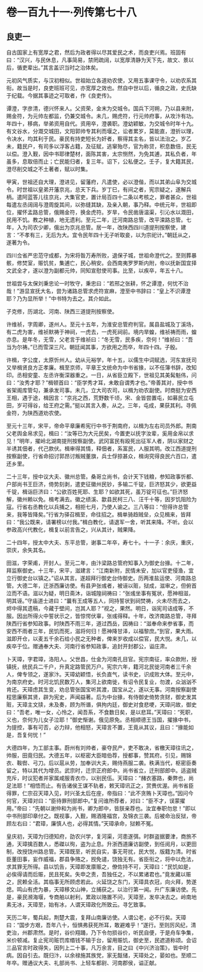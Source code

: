 # 卷一百九十一·列传第七十八

## 良吏一

自古国家上有宽厚之君，然后为政者得以尽其爱民之术，而良吏兴焉。班固有曰：“汉兴，与民休息，凡事简易，禁罔疏阔，以宽厚清静为天下先，故文、景以后，循吏辈出。”其言盖识当时之治体矣。

元初风气质实，与汉初相似。世祖始立各道劝农使，又用五事课守令，以劝农系其衔。故当是时，良吏班班可见，亦宽厚之效也。然自中世以后，循良之政，史氏缺于纪载。今据其事迹之可取者，作《良吏传》。

谭澄，字彦清，德兴怀来人。父资荣，金末为交城令。国兵下河朔，乃以县来附，赐金符，为元帅左都监，仍兼交城令。未几，赐虎符，行元帅府事，从攻汴有功。年四十，移病，举弟资用自代。资用卒，澄袭职。澄幼颖敏，为交城令时年十九。有文谷水，分溉交城田，文阳郭帅专其利而堰之，讼者累岁，莫能直，澄折以理，令决水，均其利于民。豪民有持吏短长为奸者，察得其主名，皆以法治之。岁乙未，籍民户，有司多以浮客占籍，及征赋，逃窜殆尽，官为称贷，积息数倍，民无以偿。澄入觐，因中书耶律楚材，面陈其害，太宗恻然，为免其逋，其私负者，年虽多，息取倍而止；亡民能归者，复三年。诏下，公私便之。壬子，复大籍其民，澄尽削交城之不土著者，赋以时集。

甲寅，世祖还自大理，澄进见，留藩府，凡遣使，必以澄偕，而以其弟山阜为交城令。时世祖以皇弟开藩京兆，总天下兵。岁丁巳，有间之者，宪宗疑之，遂解兵柄。遣阿蓝答儿往京兆，大集官吏，置计局百四十二条以考核之，罪者甚众，世祖每遣左丞阔阔与澄周旋其间，以弥缝其缺，及亲入朝，事乃释。中统元年，世祖即位，擢怀孟路总管，俄赐金符，换金虎符。岁旱，令民凿唐温渠，引沁水以溉田，民用不饥。教之种植，地无遗利。至元二年，迁河南路总管，改平滦路总管。七年，入为司农少卿，俄出为京兆总管。居一年，改陕西四川道提刑按察使，建言：“不孝有三，无后为大。宜令民年四十无子听取妾，以为宗祀计。”朝廷从之，遂著为令。

四川佥省严忠范守成都，为宋将昝万寿所败，退保子城，世祖命澄代之。至则葬暴骸，修焚室，赈饥贫，集逋亡，民心稍安。会西南夷罗罗斯内附，帝以抚新国宜择文武全才，遂以澄为副都元帅，同知宣慰使司事。比至，以疾卒，年五十八。

世祖尝与太保刘秉忠论一时牧守，秉忠曰：“若邢之张耕，怀之谭澄，何忧不治哉！”游显宣抚大名，尝为诸路总管求虎符宣麻，澄至中书辞曰：“皇上不识谭澄耶？乃为显所举！”中书特为去之。其介如此。

子克修，历湖北、河南、陕西三道提刑按察使。

许维祯，字周卿，遂州人。至元十五年，为淮安总管府判官。属县盐城及丁溪场，有二虎为害，维祯默祷于神祠，一虎去，一虎死祠前。境内旱蝗，维祯祷而雨，蝗亦息。是年冬，无雪，父老言于维祯曰：“冬无雪，民多疾，奈何！”维祯曰：“吾当为尔祷。”已而雪深三尺。朝廷闻其事，方欲用之而卒，年四十四。子殷。

许楫，字公度，太原忻州人。幼从元裕学，年十五，以儒生中词赋选，河东宣抚司又举楫贤良方正孝廉。楫至京师，平章王文统命为中书省掾，以不任簿书辞，改知印。丞相安童、左丞许衡深器重之。一日，从省臣立殿下，世祖见其美髯魁伟，问曰：“汝秀才耶？”楫顿首曰：“臣学秀才耳，未敢自谓秀才也。”帝善其对，授中书省架阁库管勾，兼承发司事。未几，立大司农司，以楫为劝农副使。时商挺为安西王相，遇于途，楫因言：“京兆之西，荒野数千顷，宋、金皆尝置屯，如募民立屯田，岁可得谷，给王府之需。”挺以其言入奏，从之。三年，屯成，果获其利。寻佩金符，为陕西道劝农使。

至元十三年，宋平，帝命平章廉希宪行中书于荆南府，以楫为左右司员外郎。荆南父老舆金帛求见，楫曰：“汝等已为大元民矣，今置吏以抚字汝辈，奚用金帛以求见！”明年，擢岭北湖南提刑按察副使。武冈富民有殴死出征军人者，阴以家财之半诱其佃者，代己款伏。楫审得其情，释佃者，系富民，人服其明。改江西道提刑按察副使，行省命招讨郭昂讨叛贼董旗，兵士俘掠甚众，楫询究得良民六百口，遣还乡里。

二十三年，授中议大夫、徽州总管。桑哥立尚书，会计天下钱粮，参知政事忻都、户部尚书王巨济，倚势刻剥，遣吏征徽州民钞，多输二千锭，巨济怒其少，欲更益千锭，楫诣巨济曰：“公欲百姓死耶、生耶？如欲其死，虽万锭可征也。”巨济怒解，徽州赖以免。楫考满去。徽之绩溪、歙县民柯三八、汪千十等，因岁饥阻险为寇。行省右丞教化以兵捕之，相拒七月，乃使人谕之。三八等曰：“但得许总管来，我等皆降矣。”行省为驿召楫至，命往招之。楫单骑趋贼垒，众见楫来，皆拜曰：“我公既来，请署榜以付我。”楫白教化，请退军一舍，听其来降。不听。会以参政高兴代教化，楫复以前言告之，兴从其计，贼果降。

二十四年，授太中大夫、东平总管，谢事二年卒，寿七十。十一子：余庆，重庆，崇庆，余失其名。

田滋，字荣甫，开封人。至元二年，由汴梁路总管府知事入为御史台掾。十二年，拜监察御史。十三年，宋平，滋建言：“江南新附，民情未安，加以官吏侵渔，宜立行御史台以镇之。”诏从其言。遂超拜行御史台侍御史。历两淮盐运使、河南路总管。大德二年，迁浙西廉访使。有县尹张彧者，被诬以赃，狱成，滋审之，但俯首泣而不语。滋以为疑，明日斋沐，诣城隍祠祷曰：“张彧坐事有冤状，愿神相滋，明其诬。”守庙道士进曰：“曩有王成等五人，同持誓状到祠焚祷，火未尽而去之，烬中得其遗稿，今藏于壁间，岂其人耶？”视之，果然。明日，诣宪司诘成等，不服。因出所得火中誓状示之，皆惊愕伏辜，张彧得释。十年，改济南路总管，寻拜陕西行省参知政事。时陕西不雨三年，道过西岳，因祷曰：“滋奉命来参省事，而安西不雨者三年，民饥而死，滋将何归！愿神降甘泽，以福黎庶。”到官，果大雨。滋即开仓，以麦五千余石给小民之无种者，俾来岁收成以偿官，民大悦。未几，以疾卒于位。赠通奉大夫、河南行省参知政事，追封开封郡公，谥庄肃。

卜天璋，字君璋，洛阳人。父世昌，仕金为河南孔目官。宪宗南征，率众款附，授镇抚，统民兵二千户，升真定路管民万户。宪宗六年，籍河北民徙河南者三千余人，俾专领之，遂家汴。天璋幼颖悟，长负直气，读书史，识成败大体。至元中，为南京府史。时河北饥民数万人，集河上欲南徙，有诏令民复业，勿渡，众汹汹不肯还。天璋虑其生变，劝总管张国宝听其渡，国宝从之，遂以无事。河南按察副使程思廉察其贤，辟为宪史，声闻益著。后为中台掾，有侍御史倚势贪财，御史发其赃，天璋主文牍，未及奏，顾为所谮，俱拘内廷，御史对食悲哽，天璋问故，御史曰：“吾老，唯一女，心怜之，闻吾系，不食数日矣，是以悲耳。”天璋曰：“死职，义也，奈何为儿女子泣耶！”御史惭谢。俄见原免。丞相顺德王当国，擢掾中书，为提控，事有可否，必力辩，他相怒，天璋言不置，王竟从其议，且曰：“掾能如是，吾复何忧！”

大德四年，为工部主事。蔚州有刘帅者，豪夺民产，吏不敢决，省檄天璋往讯之，帅服，田竟归民。大德五年，以枢密大臣暗伯荐，授都事，赞其府。引见，赐锦衣、鞍辔、弓刀。后以扈从劳，加奉训大夫，赐侍燕服二袭。秩满当代，枢密臣奏留之，特以其代为增员。武宗时，迁宗正府郎中。尚书省立，迁刑部郎中。适盗贼充斥，时议犯者并家属咸服青衣巾，以别民伍。天璋曰：“赭衣塞路，秦弊也，尚足法耶！”相悟而止。有告诸侯王谋不轨者，敕天璋讯正之，赏赉优渥。尚书省臣得罪，仁宗召天璋入见，时兴圣太后在座，帝指曰：“此不贪贿卜天璋也。”因问今何官，天璋对曰：“臣待罪刑部郎中。”复问谁所荐者，对曰：“臣不才，误蒙擢用。”帝曰：“先朝以谢仲和为尚书，卿为郎中，皆朕亲荐也。汝宜奉职勿怠！”即以中书刑部印章付之。既视事，入觐，赐酒隆福宫，及锦衣三袭。后被命治反狱，帝顾左右曰：“君璋，廉慎人也，必得其情。”天璋承命，狱赖不冤。

皇庆初，天璋为归德知府，劭农兴学，复河渠，河患遂弭。时群盗据要津，商旅不通，天璋擒百数人，悉磔以徇，盗为止息。升浙西道廉访副使，到任阅月，以更田制，改授饶州路总管。天璋既至，听民自实，事无苛扰，民大悦，版籍为清。时省臣董田事，妄作威福，郡县争赂之，觊免谴，饶独无有。省臣衔之，将中以危法，求其罪无所得。县以饥告，天璋即发廪赈之，僚佐持不可，天璋曰：“民饥如是，必俟得请而后赈，民且死矣。失申之责，吾独任之，不以累诸君也。”竟发藏以赈之，民赖全活。其临事无所顾虑若此。火延饶之东门，天璋具衣冠，向火拜，势遂熄。鸣山有虎为暴，天璋移文山神，立捕获之。以治行第一闻。升广东廉访使。先是，豪民濒海堰，专商舶以射利，累政以赂置不问，天璋至，发卒决去之。岭南地素无冰，天璋至，始有冰，人谓天璋政化所致云。寻乞致事。

天历二年，蜀兵起，荆楚大震，复拜山南廉访使。人谓公老，必不行矣。天璋曰：“国步方艰，吾年八十，恒惧弗获死所耳，敢避难乎！”遂行。至则厉风纪，清吏治，州郡肃然。是时，谷价翔踊，乃下令勿损谷价，听民自便，于是舟车争集，米价顿减。复止宪司赃罚库缗钱不输于台，留用赈饥，御史至，民遮道称颂。会诏三品官言时政得失，因列上二十事，凡万余言，目之曰《中兴济治策》，皆中时病。因自引去。既归汴，以余禄施其族党，家无甔储，天璋处之，晏如也。至顺二年卒。赠通议大夫、礼部尚书、上轻车都尉、河南郡侯，谥正献。
